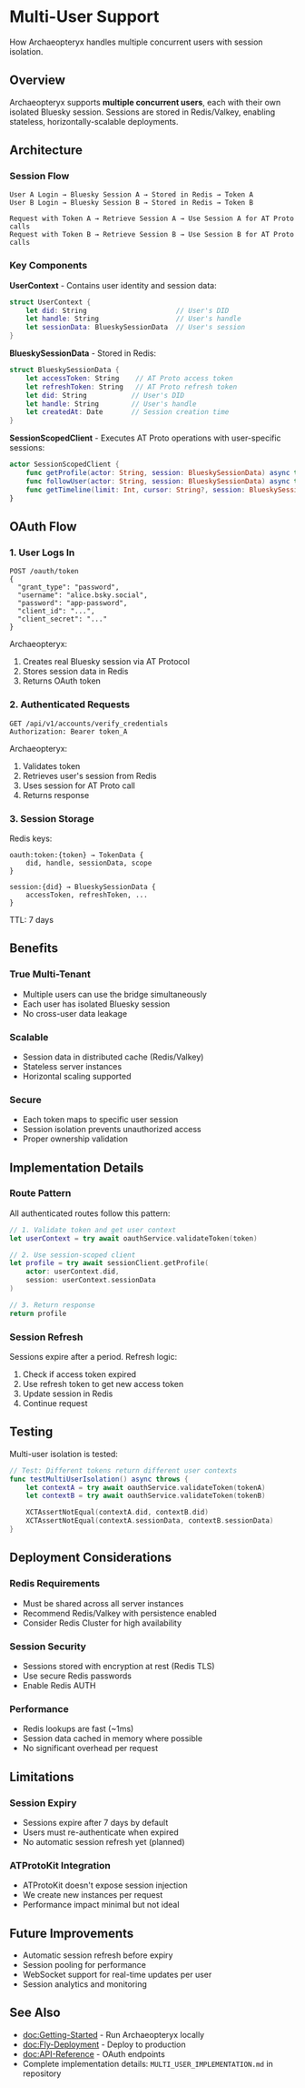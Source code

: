 # Multi-User Support

How Archaeopteryx handles multiple concurrent users with session isolation.

## Overview

Archaeopteryx supports **multiple concurrent users**, each with their own isolated Bluesky session. Sessions are stored in Redis/Valkey, enabling stateless, horizontally-scalable deployments.

## Architecture

### Session Flow

```
User A Login → Bluesky Session A → Stored in Redis → Token A
User B Login → Bluesky Session B → Stored in Redis → Token B

Request with Token A → Retrieve Session A → Use Session A for AT Proto calls
Request with Token B → Retrieve Session B → Use Session B for AT Proto calls
```

### Key Components

**UserContext** - Contains user identity and session data:

```swift
struct UserContext {
    let did: String                      // User's DID
    let handle: String                   // User's handle
    let sessionData: BlueskySessionData  // User's session
}
```

**BlueskySessionData** - Stored in Redis:

```swift
struct BlueskySessionData {
    let accessToken: String    // AT Proto access token
    let refreshToken: String   // AT Proto refresh token
    let did: String           // User's DID
    let handle: String        // User's handle
    let createdAt: Date       // Session creation time
}
```

**SessionScopedClient** - Executes AT Proto operations with user-specific sessions:

```swift
actor SessionScopedClient {
    func getProfile(actor: String, session: BlueskySessionData) async throws -> ATProtoProfile
    func followUser(actor: String, session: BlueskySessionData) async throws -> String
    func getTimeline(limit: Int, cursor: String?, session: BlueskySessionData) async throws -> ATProtoFeedResponse
}
```

## OAuth Flow

### 1. User Logs In

```http
POST /oauth/token
{
  "grant_type": "password",
  "username": "alice.bsky.social",
  "password": "app-password",
  "client_id": "...",
  "client_secret": "..."
}
```

Archaeopteryx:
1. Creates real Bluesky session via AT Protocol
2. Stores session data in Redis
3. Returns OAuth token

### 2. Authenticated Requests

```http
GET /api/v1/accounts/verify_credentials
Authorization: Bearer token_A
```

Archaeopteryx:
1. Validates token
2. Retrieves user's session from Redis
3. Uses session for AT Proto call
4. Returns response

### 3. Session Storage

Redis keys:

```
oauth:token:{token} → TokenData {
    did, handle, sessionData, scope
}

session:{did} → BlueskySessionData {
    accessToken, refreshToken, ...
}
```

TTL: 7 days

## Benefits

### True Multi-Tenant

- Multiple users can use the bridge simultaneously
- Each user has isolated Bluesky session
- No cross-user data leakage

### Scalable

- Session data in distributed cache (Redis/Valkey)
- Stateless server instances
- Horizontal scaling supported

### Secure

- Each token maps to specific user session
- Session isolation prevents unauthorized access
- Proper ownership validation

## Implementation Details

### Route Pattern

All authenticated routes follow this pattern:

```swift
// 1. Validate token and get user context
let userContext = try await oauthService.validateToken(token)

// 2. Use session-scoped client
let profile = try await sessionClient.getProfile(
    actor: userContext.did,
    session: userContext.sessionData
)

// 3. Return response
return profile
```

### Session Refresh

Sessions expire after a period. Refresh logic:

1. Check if access token expired
2. Use refresh token to get new access token
3. Update session in Redis
4. Continue request

## Testing

Multi-user isolation is tested:

```swift
// Test: Different tokens return different user contexts
func testMultiUserIsolation() async throws {
    let contextA = try await oauthService.validateToken(tokenA)
    let contextB = try await oauthService.validateToken(tokenB)

    XCTAssertNotEqual(contextA.did, contextB.did)
    XCTAssertNotEqual(contextA.sessionData, contextB.sessionData)
}
```

## Deployment Considerations

### Redis Requirements

- Must be shared across all server instances
- Recommend Redis/Valkey with persistence enabled
- Consider Redis Cluster for high availability

### Session Security

- Sessions stored with encryption at rest (Redis TLS)
- Use secure Redis passwords
- Enable Redis AUTH

### Performance

- Redis lookups are fast (~1ms)
- Session data cached in memory where possible
- No significant overhead per request

## Limitations

### Session Expiry

- Sessions expire after 7 days by default
- Users must re-authenticate when expired
- No automatic session refresh yet (planned)

### ATProtoKit Integration

- ATProtoKit doesn't expose session injection
- We create new instances per request
- Performance impact minimal but not ideal

## Future Improvements

- Automatic session refresh before expiry
- Session pooling for performance
- WebSocket support for real-time updates per user
- Session analytics and monitoring

## See Also

- <doc:Getting-Started> - Run Archaeopteryx locally
- <doc:Fly-Deployment> - Deploy to production
- <doc:API-Reference> - OAuth endpoints
- Complete implementation details: `MULTI_USER_IMPLEMENTATION.md` in repository
